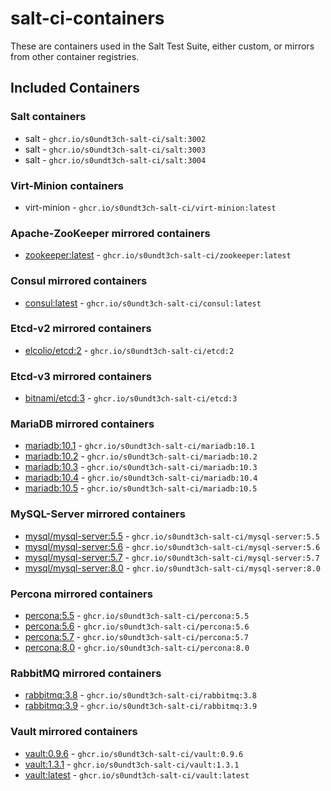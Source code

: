 # salt-ci-containers

These are containers used in the Salt Test Suite, either custom, or mirrors from other container registries.

## Included Containers


### Salt containers

- salt - `ghcr.io/s0undt3ch-salt-ci/salt:3002`
- salt - `ghcr.io/s0undt3ch-salt-ci/salt:3003`
- salt - `ghcr.io/s0undt3ch-salt-ci/salt:3004`


### Virt-Minion containers

- virt-minion - `ghcr.io/s0undt3ch-salt-ci/virt-minion:latest`


### Apache-ZooKeeper mirrored containers

- [zookeeper:latest](https://hub.docker.com/r/_/zookeeper/tags?name=latest) - `ghcr.io/s0undt3ch-salt-ci/zookeeper:latest`


### Consul mirrored containers

- [consul:latest](https://hub.docker.com/r/_/consul/tags?name=latest) - `ghcr.io/s0undt3ch-salt-ci/consul:latest`


### Etcd-v2 mirrored containers

- [elcolio/etcd:2](https://hub.docker.com/r/elcolio/etcd/tags?name=latest) - `ghcr.io/s0undt3ch-salt-ci/etcd:2`


### Etcd-v3 mirrored containers

- [bitnami/etcd:3](https://hub.docker.com/r/bitnami/etcd/tags?name=3) - `ghcr.io/s0undt3ch-salt-ci/etcd:3`


### MariaDB mirrored containers

- [mariadb:10.1](https://hub.docker.com/r/_/mariadb/tags?name=10.1) - `ghcr.io/s0undt3ch-salt-ci/mariadb:10.1`
- [mariadb:10.2](https://hub.docker.com/r/_/mariadb/tags?name=10.2) - `ghcr.io/s0undt3ch-salt-ci/mariadb:10.2`
- [mariadb:10.3](https://hub.docker.com/r/_/mariadb/tags?name=10.3) - `ghcr.io/s0undt3ch-salt-ci/mariadb:10.3`
- [mariadb:10.4](https://hub.docker.com/r/_/mariadb/tags?name=10.4) - `ghcr.io/s0undt3ch-salt-ci/mariadb:10.4`
- [mariadb:10.5](https://hub.docker.com/r/_/mariadb/tags?name=10.5) - `ghcr.io/s0undt3ch-salt-ci/mariadb:10.5`


### MySQL-Server mirrored containers

- [mysql/mysql-server:5.5](https://hub.docker.com/r/mysql/mysql-server/tags?name=5.5) - `ghcr.io/s0undt3ch-salt-ci/mysql-server:5.5`
- [mysql/mysql-server:5.6](https://hub.docker.com/r/mysql/mysql-server/tags?name=5.6) - `ghcr.io/s0undt3ch-salt-ci/mysql-server:5.6`
- [mysql/mysql-server:5.7](https://hub.docker.com/r/mysql/mysql-server/tags?name=5.7) - `ghcr.io/s0undt3ch-salt-ci/mysql-server:5.7`
- [mysql/mysql-server:8.0](https://hub.docker.com/r/mysql/mysql-server/tags?name=8.0) - `ghcr.io/s0undt3ch-salt-ci/mysql-server:8.0`


### Percona mirrored containers

- [percona:5.5](https://hub.docker.com/r/_/percona/tags?name=5.5) - `ghcr.io/s0undt3ch-salt-ci/percona:5.5`
- [percona:5.6](https://hub.docker.com/r/_/percona/tags?name=5.6) - `ghcr.io/s0undt3ch-salt-ci/percona:5.6`
- [percona:5.7](https://hub.docker.com/r/_/percona/tags?name=5.7) - `ghcr.io/s0undt3ch-salt-ci/percona:5.7`
- [percona:8.0](https://hub.docker.com/r/_/percona/tags?name=8.0) - `ghcr.io/s0undt3ch-salt-ci/percona:8.0`


### RabbitMQ mirrored containers

- [rabbitmq:3.8](https://hub.docker.com/r/_/rabbitmq/tags?name=3.8) - `ghcr.io/s0undt3ch-salt-ci/rabbitmq:3.8`
- [rabbitmq:3.9](https://hub.docker.com/r/_/rabbitmq/tags?name=3.9) - `ghcr.io/s0undt3ch-salt-ci/rabbitmq:3.9`


### Vault mirrored containers

- [vault:0.9.6](https://hub.docker.com/r/_/vault/tags?name=0.9.6) - `ghcr.io/s0undt3ch-salt-ci/vault:0.9.6`
- [vault:1.3.1](https://hub.docker.com/r/_/vault/tags?name=1.3.1) - `ghcr.io/s0undt3ch-salt-ci/vault:1.3.1`
- [vault:latest](https://hub.docker.com/r/_/vault/tags?name=latest) - `ghcr.io/s0undt3ch-salt-ci/vault:latest`
